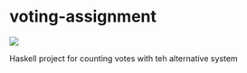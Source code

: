 # voting-assignment
<img src="https://badges.pufler.dev/visits/whatsinmyopsec/voting-assignment">

Haskell project for counting votes with teh alternative system
